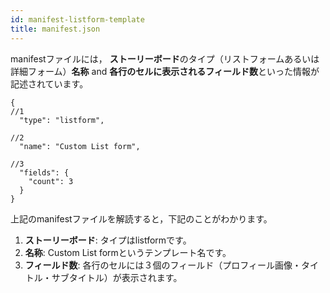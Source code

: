 ```yaml
---
id: manifest-listform-template
title: manifest.json
---
```

manifestファイルには， **ストーリーボード**のタイプ（リストフォームあるいは詳細フォーム）**名称** and **各行のセルに表示されるフィールド数**といった情報が記述されています。

    {
    //1
      "type": "listform",
    
    //2
      "name": "Custom List form",
    
    //3
      "fields": {
        "count": 3
      }
    }
    
    

上記のmanifestファイルを解読すると，下記のことがわかります。

1. **ストーリーボード**: タイプはlistformです。
2. **名称**: Custom List formというテンプレート名です。
3. **フィールド数**: 各行のセルには３個のフィールド（プロフィール画像・タイトル・サブタイトル）が表示されます。